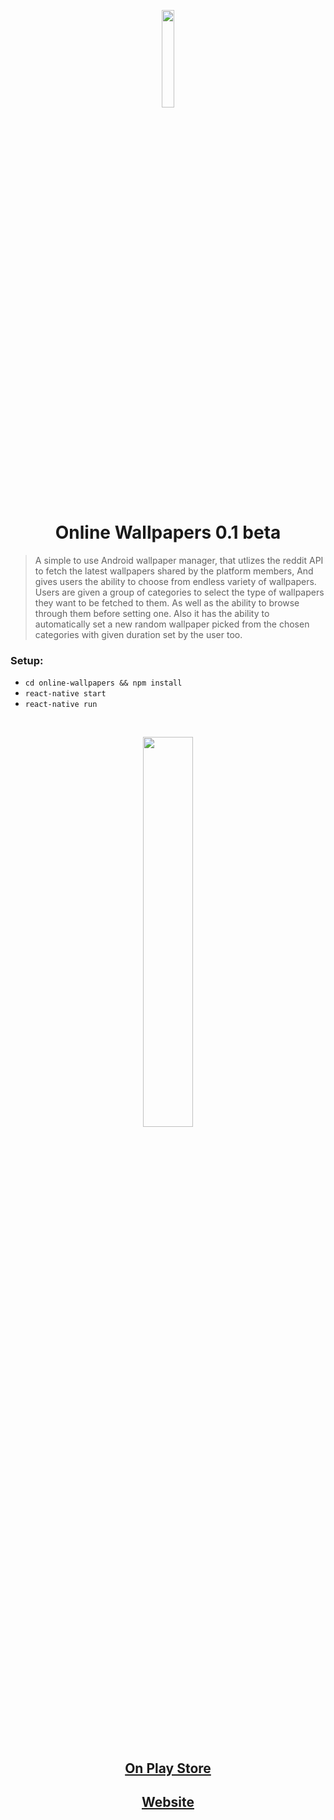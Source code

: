<p align='center'><img src='https://onlinewallpapers.github.io/images/OnlineWallpapers.png' width='20%' /></p>

<h1 align='center'>Online Wallpapers 0.1 beta</h1>

> A simple to use Android wallpaper manager, that utlizes the reddit API to fetch the latest wallpapers shared by the platform members, And gives users the ability to choose from endless variety of wallpapers. Users are given a group of categories to select the type of wallpapers they want to be fetched to them. As well as the ability to browse through them before setting one. Also it has the ability to automatically set a new random wallpaper picked from the chosen categories with given duration set by the user too.

### Setup:
- `cd online-wallpapers && npm install` <br />
- `react-native start`
- `react-native run`

<br />

<p align='center'>
    <img src='https://onlinewallpapers.github.io/images/phone.png' width='40%' />
</p>

<br />

<br />

<h2 align='center'>
	<a href='https://play.google.com/store/apps/details?id=com.onlinebackgrounds' target='_blank'>
		On Play Store
	</a>
</h2>

<h2 align='center'>
	<a href='https://onlinewallpapers.github.io' target='_blank'>
		Website
	</a>
</h2>

<br />

